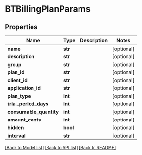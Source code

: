 # BTBillingPlanParams

## Properties
Name | Type | Description | Notes
------------ | ------------- | ------------- | -------------
**name** | **str** |  | [optional] 
**description** | **str** |  | [optional] 
**group** | **str** |  | [optional] 
**plan_id** | **str** |  | [optional] 
**client_id** | **str** |  | [optional] 
**application_id** | **str** |  | [optional] 
**plan_type** | **int** |  | [optional] 
**trial_period_days** | **int** |  | [optional] 
**consumable_quantity** | **int** |  | [optional] 
**amount_cents** | **int** |  | [optional] 
**hidden** | **bool** |  | [optional] 
**interval** | **str** |  | [optional] 

[[Back to Model list]](../README.md#documentation-for-models) [[Back to API list]](../README.md#documentation-for-api-endpoints) [[Back to README]](../README.md)


